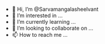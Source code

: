 - 👋 Hi, I’m @Sarvamangalasheelvant
- 👀 I’m interested in ...
- 🌱 I’m currently learning ...
- 💞️ I’m looking to collaborate on ...
- 📫 How to reach me ...

<!---
Sarvamangalasheelvant/Sarvamangalasheelvant is a ✨ special ✨ repository because its `README.md` (this file) appears on your GitHub profile.
You can click the Preview link to take a look at your changes.
--->

